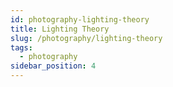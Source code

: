```yaml
---
id: photography-lighting-theory
title: Lighting Theory
slug: /photography/lighting-theory
tags:
  - photography
sidebar_position: 4
---
```

